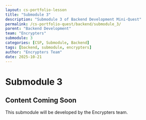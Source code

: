 ```yaml
---
layout: cs-portfolio-lesson
title: "Submodule 3"
description: "Submodule 3 of Backend Development Mini-Quest"
permalink: /cs-portfolio-quest/backend/submodule_3/
parent: "Backend Development"
team: "Encrypters"
submodule: 3
categories: [CSP, Submodule, Backend]
tags: [backend, submodule, encrypters]
author: "Encrypters Team"
date: 2025-10-21
---
```


# Submodule 3

## Content Coming Soon
This submodule will be developed by the Encrypters team.

